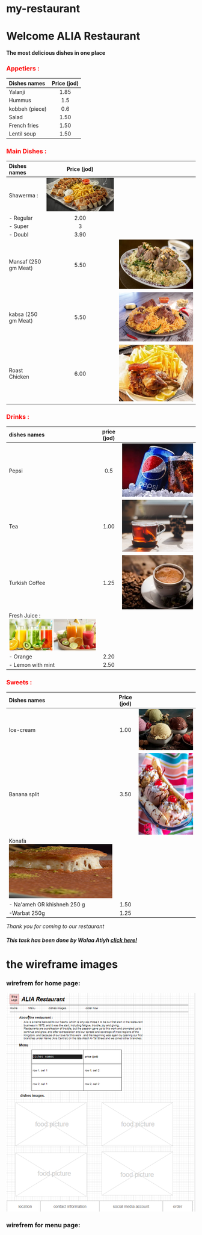 # my-restaurant


# Welcome **ALIA** Restaurant

**The most delicious dishes in one place**

### **<font color="red">Appetiers :</font>**

| Dishes names       |      Price (jod) |     
| :---               |    :----:        |      
| Yalanji            | 1.85             |  
| Hummus             | 1.5              |                 
| kobbeh (piece)     | 0.6              |  
| Salad              | 1.50             |  
| French fries       | 1.50             |     
| Lentil soup        | 1.50             |  


### **<font color="red">Main Dishes :</font>**

| Dishes names       | Price (jod)     |               |
| :---               |    :----:       |          ---: |
| Shawerma :         | ![yw](./photo/shawerma.jpg)     |
| - Regular          |      2.00                       |
| - Super            | 3                               |    
| - Doubl            |3.90                             |
| Mansaf (250 gm Meat) | 5.50     | ![e](./photo/mansaf.jpg) |  
| kabsa (250 gm Meat)  | 5.50     |  ![r](./photo/kabsa.jpg)  |   
|Roast Chicken         | 6.00      |  ![t](./photo/roast%20chicken.jpg)    |

### **<font color="red">Drinks :</font>**

| dishes names       | price (jod) |                         |
| :---               |    :----:   |          ---:           |
| Pepsi              |0.5          | ![u](./photo/pepsi.jpg) |
| Tea                | 1.00        |  ![i](./photo/tea.jpg)  |   
| Turkish Coffee | 1.25      |  ![o](./photo/coffee.jpg)     |   
| Fresh Juice :  ![p](./photo/fresh%20juice.jpg)             |
| - Orange           |2.20                                   |
| - Lemon with mint  | 2.50                                  |    




### **<font color="red">Sweets :</font>**

| Dishes names       |   Price (jod)|      |
| :---               |    :----:    |          ---: |
| Ice-cream          |1.00          | ![s](./photo/ice-cream.jpg)|
| Banana split       | 3.50         |  ![i](./photo/banana.jpg)|
| Konafa ![j](./photo/konafa.jpeg)                               |
|- Na'ameh OR khishneh 250 g         |1.50                     |  
| -Warbat        250g       |  1.25       |


_Thank you for coming to our restaurant_


##### This task has been done by Walaa Atiyh [click here!](https://github.com/WalaaAtiah)



# the wireframe images
### wirefrem for home page:

![s](./photo/wireframe.png)

### wirefrem for menu page:

